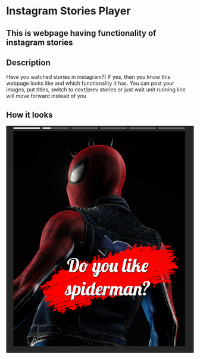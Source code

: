 # Instagram Stories Player

## This is webpage having functionality of instagram stories


## Description
Have you watched stories in instagram?) If yes, then you know this webpage looks like
and which functionality it has. You can post your images, put titles,
switch to next/prev stories or just wait unit running line will move forward instead of you


## How it looks

<img src="/img/screenOfPage.png" 
alt="MarineGEO circle logo"/>